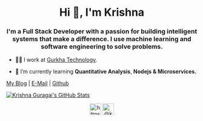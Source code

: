 <h1 align="center">Hi 👋, I'm Krishna</h1>
<h3 align="center">I'm a Full Stack Developer with a passion for building intelligent systems that make a difference. I use machine learning and software engineering to solve problems.</h3>

- 👨‍💻 I work at [Gurkha Technology](https://gurkhatech.com/). 

- 🌱 I’m currently learning **Quantitative Analysis**, **Nodejs & Microservices.**

[My Blog](https://medium.com/@krishnaguragain) | [E-Mail](mailto:krishnaguragain@outlook.com) | [Github](https://github.com/krishnaguragain/)

[![Krishna Guragai's GitHub Stats](https://github-readme-stats.vercel.app/api?username=krishnaguragain&show_icons=true&hide_title=false&count_private=true&theme=dark)](https://github.com/krishnaguragain)



<p align="center">
<a href="https://www.linkedin.com/in/krishnaguragai/" target="blank"><img align="center" src="https://cdn.jsdelivr.net/npm/simple-icons@3.0.1/icons/linkedin.svg" alt="https://www.linkedin.com/in/krishnaguragai/" height="30" width="30" /></a>
<a href="https://medium.com/@krishnaguragain" target="blank"><img align="center" src="https://cdn.jsdelivr.net/npm/simple-icons@3.0.1/icons/medium.svg" alt="@krishnaguragain" height="30" width="30" /></a>
</p>
